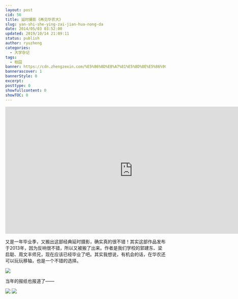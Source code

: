 ```yaml
---
layout: post
cid: 56
title: 延时摄影《再见华农大》
slug: yan-shi-she-ying-zai-jian-hua-nong-da
date: 2014/05/03 03:52:00
updated: 2019/10/14 21:09:11
status: publish
author: ryuzheng
categories: 
  - 大学杂记
tags: 
  - 校园
banner: https://cdn.zhengzexin.com/%E5%86%8D%E8%A7%81%E5%8D%8E%E5%86%9C%E5%A4%A7W020130624444069970803.jpg
bannerascover: 1
bannerStyle: 0
excerpt: 
posttype: 0
showfullcontent: 0
showTOC: 0
---
```



<iframe height=400 width=800 src='http://player.youku.com/embed/XNTc0MjMxOTMy' frameborder=0 'allowfullscreen'></iframe>

又是一年毕业季，又搬出这部经典延时摄影，确实真的很不错！其实这部作品发布于2013年，因为反响很不错，所以又被搬了出来。作者是我们学校的郭建东、梁启聪、周文丰师兄，现在应该已经毕业了吧。其实我想说，有机会的话，在华农还可以玩玩移轴，也是一个不错的选择。

![](https://cdn.zhengzexin.com/%E5%86%8D%E8%A7%81%E5%8D%8E%E5%86%9C%E5%A4%A7W020130624444069970803.jpg)

当年的报纸也报道了&mdash;&mdash;

![](https://cdn.zhengzexin.com/%E5%86%8D%E8%A7%81%E5%8D%8E%E5%86%9C%E5%A4%A720130620A23_brief.jpg)
![](https://cdn.zhengzexin.com/%E5%86%8D%E8%A7%81%E5%8D%8E%E5%86%9C%E5%A4%A720130618A21_brief.jpg)